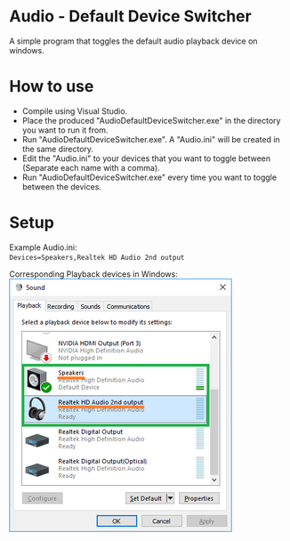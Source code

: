 # Audio - Default Device Switcher
A simple program that toggles the default audio playback device on windows.

# How to use
- Compile using Visual Studio.
- Place the produced "AudioDefaultDeviceSwitcher.exe" in the directory you want to run it from.
- Run "AudioDefaultDeviceSwitcher.exe". A "Audio.ini" will be created in the same directory.
- Edit the "Audio.ini" to your devices that you want to toggle between (Separate each name with a comma).
- Run "AudioDefaultDeviceSwitcher.exe" every time you want to toggle between the devices.

# Setup

Example Audio.ini:  
`Devices=Speakers,Realtek HD Audio 2nd output`

Corresponding Playback devices in Windows:  
![Devices](/DeviceImage.png?raw=true "Devices")